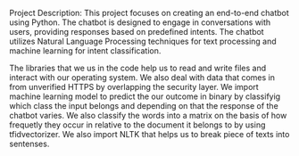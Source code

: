 Project Description:
This project focuses on creating an end-to-end chatbot using Python. The chatbot is designed to engage in conversations with users, providing responses based on predefined intents. The chatbot utilizes Natural Language Processing techniques for text processing and machine learning for intent classification.

The libraries that we us in the code help us to read and write files and interact with our operating system. We also deal with data that comes in from unverified HTTPS by overlapping the security layer. We import machine learning model to predict the our outcome in binary by classifyig which class the input belongs and depending on that the response of the chatbot varies. We also classify the words into a matrix on the basis of how frequetly they occur in relative to the document it belongs to by using tfidvectorizer. We also import NLTK that helps us to break piece of texts into sentenses. 


